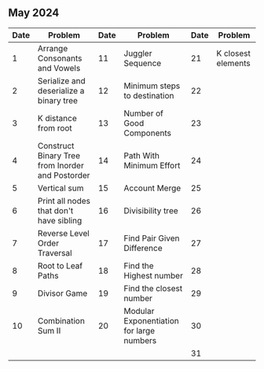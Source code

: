 ## May 2024

| Date | Problem                                          | Date | Problem                                  | Date | Problem            |
| ---- | ------------------------------------------------ | ---- | ---------------------------------------- | ---- | ------------------ |
| 1    | Arrange Consonants and Vowels                    | 11   | Juggler Sequence                         | 21   | K closest elements |
| 2    | Serialize and deserialize a binary tree          | 12   | Minimum steps to destination             | 22   |                    |
| 3    | K distance from root                             | 13   | Number of Good Components                | 23   |                    |
| 4    | Construct Binary Tree from Inorder and Postorder | 14   | Path With Minimum Effort                 | 24   |                    |
| 5    | Vertical sum                                     | 15   | Account Merge                            | 25   |                    |
| 6    | Print all nodes that don't have sibling          | 16   | Divisibility tree                        | 26   |                    |
| 7    | Reverse Level Order Traversal                    | 17   | Find Pair Given Difference               | 27   |                    |
| 8    | Root to Leaf Paths                               | 18   | Find the Highest number                  | 28   |                    |
| 9    | Divisor Game                                     | 19   | Find the closest number                  | 29   |                    |
| 10   | Combination Sum II                               | 20   | Modular Exponentiation for large numbers | 30   |                    |
|      |                                                  |      |                                          | 31   |                    |
